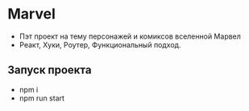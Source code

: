 # Marvel

* Пэт проект на тему персонажей и комиксов вселенной Марвел
* Реакт, Хуки, Роутер, Функциональный подход.

## Запуск проекта

* npm i
* npm run start
